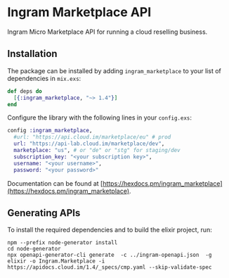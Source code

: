 # Ingram Marketplace API

Ingram Micro Marketplace API for running a cloud reselling business.

## Installation

The package can be installed by adding `ingram_marketplace` to your list of dependencies in `mix.exs`:

```elixir
def deps do
  [{:ingram_marketplace, "~> 1.4"}]
end
```

Configure the library with the following lines in your `config.exs`:

```elixir
config :ingram_marketplace,
  #url: "https://api.cloud.im/marketplace/eu" # prod
  url: "https://api-lab.cloud.im/marketplace/dev",
  marketplace: "us", # or "de" or "stg" for staging/dev
  subscription_key: "<your subscription key>",
  username: "<your username>",
  password: "<your password>"
```

Documentation can be found at [https://hexdocs.pm/ingram_marketplace](https://hexdocs.pm/ingram_marketplace).

## Generating APIs

To install the required dependencies and to build the elixir project, run:

```
npm --prefix node-generator install
cd node-generator
npx openapi-generator-cli generate  -c ../ingram-openapi.json  -g elixir -o Ingram.Marketplace -i https://apidocs.cloud.im/1.4/_specs/cmp.yaml --skip-validate-spec
```

